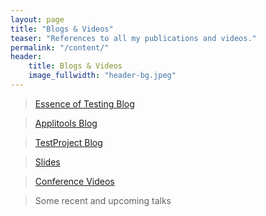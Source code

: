```yaml
---
layout: page
title: "Blogs & Videos"
teaser: "References to all my publications and videos."
permalink: "/content/"
header:
    title: Blogs & Videos
    image_fullwidth: "header-bg.jpeg"
---
```

> <a href="https://essenceoftesting.blogspot.com/" target="_blank">Essence of Testing Blog</a>

> <a href="https://applitools.com/blog/author/anandbagmar/" target="_blank">Applitools Blog</a>

> <a href="https://blog.testproject.io/author/anand-bagmaressenceoftesting-com/" target="_blank">TestProject Blog</a>

> <a href="https://www.slideshare.net/abagmar/" target="_blank">Slides</a>

> <a href="https://www.youtube.com/channel/UCTBPUHgU5ezu8KdXhF4CAWw" target="_blank">Conference Videos</a>

> Some recent and upcoming talks

<script type="text/javascript" src="https://sessionize.com/api/speaker/sessions/71a1af89-3ba2-4f41-a931-e5255ee6b324/0x1x1a13b1x"></script>